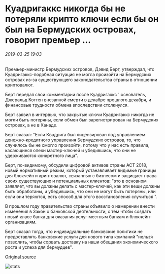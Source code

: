 # Куадригаккс никогда бы не потеряли крипто ключи если бы он был на Бермудских островах, говорит премьер ...

###### 2019-03-25 19:03

Премьер-министр Бермудских островов, Дэвид Берт, утверждал, что Куадригаккс-подобная ситуация не могла произойти на Бермудских островах из-за существующего законодательства страны в отношении криптовалют.

Берт передал свои комментарии после Куадригаккс ' основатель, Джеральд Коттен внезапной смерти в декабре прошлого декабря, и финансовые трудности обмена впоследствии столкнулся.

Берт заявил в интервью, что закрытые ключи Куадригаккс никогда не могли быть потеряны, если обмен был зарегистрирован на Бермудских островах, а не в Канаде.

Берт сказал: "Если Квадрига был лицензирован под управлением денежно-кредитного управления Бермудских островов, то, что случилось бы не смогло произойти, потому что у нас есть правила, касающиеся опеки мастер-ключей и убедившись, что они не удерживаются конкретного лица".

Берт, по-видимому, обсудили цифровой активов страны ACT 2018, новый нормативный режим, который устанавливает видимые границы для блокчейн и криптовалют, связанных с бизнесом и защищает права своих существующих и потенциальных клиентов: "это в основном заявляет, что вы должны делать с мастер-ключей, как эти вещи должны быть обработаны, и убедившись, что они не могут быть потеряны, или если они теряются, есть способ для этого восстановления случиться ".

В прошлом году правительство страны объявило о намерении внести изменения в Закон о банковской деятельности, с тем чтобы создать новый класс банка для оказания услуг местным банкам и блокчейн-организациям.

Берт сказал тогда, что индивидуальные банковские политики не предоставлять банковские услуги для нового типа компаний "нельзя позволить, чтобы сорвать доставку на наши обещания экономического роста и успеха для бермудцев".

[Original source](https://cointelegraph.com/news/quadrigacx-would-never-have-lost-crypto-keys-had-it-been-in-bermuda-says-premier)

![stats](https://c.statcounter.com/11760860/0/a89fa40b/1/ "stats")